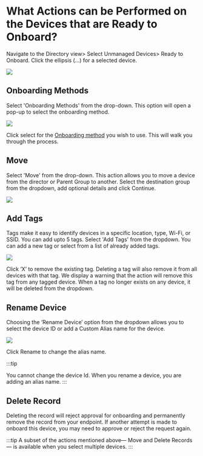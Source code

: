 
# What Actions can be Performed on the Devices that are Ready to Onboard?

  

Navigate to the Directory view> Select Unmanaged Devices> Ready to Onboard. Click the ellipsis (...) for a selected device.

![](https://lh5.googleusercontent.com/odFgOfJRA8QlVsNtFXLOH-O-K1tuMSz2Bd3StdzKwrSkuvhMoeiAk8Q4eBKnSqXTIOgt09zVdrpQ9sVcRHPA1NUUgshEGRWVlFr2-7vNXxTuoSgxzrEOPTQwmFu1P_18rRnWbkup)

## Onboarding Methods

Select 'Onboarding Methods' from the drop-down. This option will open a pop-up to select the onboarding method.

![](https://lh4.googleusercontent.com/R8UwPuQCoABEVRuZXLL26sW3yn1fbfxPUvMaNQOl2qcdl6863rEOqubDLLFNBLXz-ME0c_YWkyt_SXFIqKl_rCPPmC2Ob3OrB0qB1BJUyRX8iSLuAbbUj-hm32cU_e0lytYxDk9f)

Click select for the [Onboarding method](../provisioning-methods/README.md) you wish to use. This will walk you through the process.

## Move

Select 'Move' from the drop-down. This action allows you to move a device from the director or Parent Group to another. Select the destination group from the dropdown, add optional details and click Continue.

![](https://lh6.googleusercontent.com/rZLMGWrCEONpW2V9tQvVE-Mf_tpALh4eKvA5aKTuGYo-RBOMHgDRfzWwszbAfRTC6BlUHwYX4RFGT8QlL069kejF4vvC-5A8n-1x_hj2MZYkCrIS8ELmz361MrUTh59vJMgXU-tL)

## Add Tags

Tags make it easy to identify devices in a specific location, type, Wi-Fi, or SSID. You can add upto 5 tags. Select 'Add Tags' from the dropdown. You can add a new tag or select from a list of already added tags.

![](https://lh5.googleusercontent.com/Uoc9GPuNK0sFU4wK3TaRxO0S_P_2NlmLwOwInWDjOJp-0HAFFjFXMygT7MuWACFBu6211pZS-pQnz_Z7x5GNr4hjXbRItVRW0fPPHrAhw869v4_hvaDj-g_qsV2sofS8gGsc4Djb)

Click ‘X’ to remove the existing tag. Deleting a tag will also remove it from all devices with that tag. We display a warning that the action will remove this tag from any tagged device. When a tag no longer exists on any device, it will be deleted from the dropdown.

  

## Rename Device

Choosing the ‘Rename Device’ option from the dropdown allows you to select the device ID or add a Custom Alias name for the device.

![](https://lh6.googleusercontent.com/70vszMYraNfO2wsogNwvsVKggcXO4nuqYjBiPc0mKFPQ-eoSnjdkIlwU5qXwkIvbMIKVhxxqiTcsrqsVLJhRMHxSUGaUo_YOhEELYy1RaVubcdwZ8g1ohQOcWbzyclMiDN7AZu0Y)
 

Click Rename to change the alias name.

:::tip

You cannot change the device Id. When you rename a device, you are adding an alias name.
:::


  

## Delete Record

Deleting the record will reject approval for onboarding and permanently remove the record from your endpoint. If another attempt is made to onboard this device, you may need to approve or reject the request again.

:::tip
A subset of the actions mentioned above— Move and Delete Records— is available when you select multiple devices.
:::